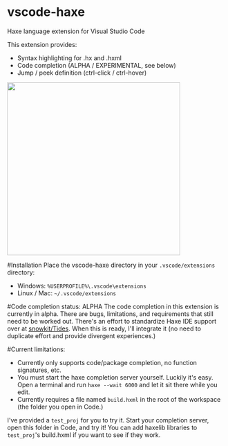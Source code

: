 # vscode-haxe
Haxe language extension for Visual Studio Code

This extension provides:
- Syntax highlighting for .hx and .hxml
- Code completion (ALPHA / EXPERIMENTAL, see below)
- Jump / peek definition (ctrl-click / ctrl-hover)

<img src="https://lh3.googleusercontent.com/-ekHamgDiuZM/VnOd05QH04I/AAAAAAAAO4I/cfu718KBlO8/s1600/test.gif" width=400>

#Installation
Place the vscode-haxe directory in your `.vscode/extensions` directory:
- Windows: `%USERPROFILE%\.vscode\extensions`
- Linux / Mac: `~/.vscode/extensions`

#Code completion status: ALPHA
The code completion in this extension is currently in alpha. There are bugs, limitations, and requirements that still need to be worked out. There's an effort to standardize Haxe IDE support over at [snowkit/Tides](https://github.com/snowkit/tides). When this is ready, I'll integrate it (no need to duplicate effort and provide divergent experiences.)

#Current limitations:
- Currently only supports code/package completion, no function signatures, etc.
- You must start the haxe completion server yourself. Luckily it's easy. Open a terminal and run `haxe --wait 6000` and let it sit there while you edit.
- Currently requires a file named `build.hxml` in the root of the workspace (the folder you open in Code.)

I've provided a `test_proj` for you to try it. Start your completion server, open this folder in Code, and try it! You can add haxelib libraries to `test_proj`'s build.hxml if you want to see if they work.
